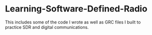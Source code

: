 # Learning-Software-Defined-Radio
This includes some of the code I wrote as well as GRC files I built to practice SDR and digital communications.
